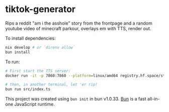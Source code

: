 # tiktok-generator

Rips a reddit "am i the asshole" story from the frontpage and a random youtube video of minecraft parkour,
overlays em with TTS, render out.

To install dependencies:

```bash
nix develop # or `direnv allow`
bun install
```

To run:

```bash
# First start the TTS server:
docker run -it -p 7860:7860 --platform=linux/amd64 registry.hf.space/styletts2-styletts2:latest python app.py`

# then, in another terminal, let 'er rip!
bun run src/index.ts
```


This project was created using `bun init` in bun v1.0.33. [Bun](https://bun.sh) is a fast all-in-one JavaScript runtime.
